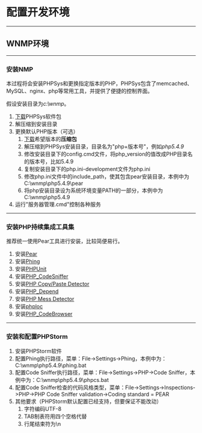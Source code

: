 # 配置开发环境

---
## WNMP环境

---
### 安装NMP

本过程将会安装PHPSys和更换指定版本的PHP，PHPSys包含了memcached、MySQL、nginx、php等常用工具，并提供了便捷的控制界面。

假设安装目录为*c:\wnmp*。

1. [下载](http://www.phpnow.cn/Download.html)PHPSys软件包
1. 解压缩到安装目录
1. 更换默认PHP版本（可选）
    1. [下载](http://www.php.net/downloads.php)希望版本的**压缩包**
    2. 解压缩到PHPSys安装目录，目录名为"php+版本号"，例如*php5.4.9*
    3. 修改安装目录下的config.cmd文件，将php_version的值改成PHP目录名的版本号，比如5.4.9
    4. 复制安装目录下的php.ini-development文件为php.ini
    5. 修改php.ini文件中的include_path，使其包含pear安装目录，本例中为C:\wnmp\php5.4.9\pear
    6. 将php安装目录设为系统环境变量PATH的一部分，本例中为C:\wnmp\php5.4.9
1. 运行"服务器管理.cmd"控制各种服务

---
### 安装PHP持续集成工具集

推荐统一使用Pear工具进行安装，比较简便易行。

1. 安装[Pear](http://pear.php.net/)
1. 安装[Phing](http://www.phing.info/)
1. 安装[PHPUnit](http://phpunit.de/)
1. 安装[PHP_CodeSniffer](http://pear.php.net/PHP_CodeSniffer)
1. 安装[PHP Copy/Paste Detector](http://github.com/sebastianbergmann/phpcpd)
1. 安装[PHP_Depend](http://pdepend.org/)
1. 安装[PHP Mess Detector](http://phpmd.org/)
1. 安装[phploc](http://github.com/sebastianbergmann/phploc)
1. 安装[PHP_CodeBrowser](https://github.com/Mayflower/PHP_CodeBrowser)

---
### 安装和配置PHPStorm

1. 安装PHPStorm软件
1. 配置Phing执行路径，菜单：File->Settings->Phing，本例中为：C:\wnmp\php5.4.9\phing.bat
1. 配置Code Sniffer执行路径，菜单：File->Settings->PHP->Code Sniffer，本例中为：C:\wnmp\php5.4.9\phpcs.bat
1. 配置Code Sniffer检查的代码风格类型，菜单：File->Settings->Inspections->PHP->PHP Code Sniffer validation->Coding standard = PEAR
1. 其他要求（PHPStorm默认配置已经支持，但要保证不能改动）
    1. 字符编码UTF-8
    1. TAB制表符用四个空格代替
    1. 行尾结束符为\n
